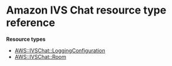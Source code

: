 # Amazon IVS Chat resource type reference<a name="AWS_IVSChat"></a>

**Resource types**

- [AWS::IVSChat::LoggingConfiguration](aws-resource-ivschat-loggingconfiguration.md)
- [AWS::IVSChat::Room](aws-resource-ivschat-room.md)
